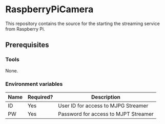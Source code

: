 # RaspberryPiCamera

This repository contains the source for the starting the streaming service from Raspberry Pi.

## Prerequisites

### Tools

None.

### Environment variables

| Name | Required? | Description                          |
| ---- | --------- | ------------------------------------ |
| ID   | Yes       | User ID for access to MJPG Streamer  |
| PW   | Yes       | Password for access to MJPT Streamer |
